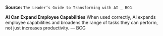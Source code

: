 **Source:** `The Leader’s Guide to Transforming with AI _ BCG`

**AI Can Expand Employee Capabilities**
When used correctly, AI expands employee capabilities and broadens the range of tasks they can perform, not just increases productivity. — BCG

